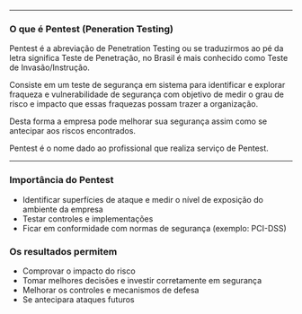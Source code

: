 
---

### O que é Pentest (Peneration Testing)

Pentest é a abreviação de Penetration Testing ou se traduzirmos ao pé da letra significa Teste de Penetração, no Brasil é mais conhecido como Teste  de Invasão/Instrução.

Consiste em um teste de segurança em sistema para identificar e explorar fraqueza e vulnerabilidade de segurança com objetivo de medir o grau de risco e impacto que essas fraquezas possam trazer a organização.

Desta forma a empresa pode melhorar sua segurança assim como se antecipar aos riscos encontrados. 

Pentest é o nome dado ao profissional que realiza serviço de Pentest.

---

### Importância do Pentest

* Identificar superfícies de ataque e medir o nível de exposição do ambiente da empresa
* Testar controles e implementações
*  Ficar em conformidade com normas de segurança (exemplo: PCI-DSS)

### Os resultados permitem

* Comprovar o impacto do risco
* Tomar melhores decisões e investir corretamente em segurança
* Melhorar os controles e mecanismos de defesa 
* Se antecipara ataques futuros